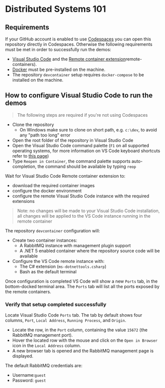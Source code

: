 # Distributed Systems 101

## Requirements

If your GitHub account is enabled to use [Codespaces](https://github.com/features/codespaces) you can open this repository directly in Codespaces. Otherwise the following requirements must be met in order to successfully run the demos:

- [Visual Studio Code](https://code.visualstudio.com/) and the [Remote container extension](https://marketplace.visualstudio.com/items?itemName=ms-vscode-remote)remote-containers).
- [Docker](https://www.docker.com/get-started) must be pre-installed on the machine.
- The repository `devcontainer` setup requires `docker-compose` to be installed on the machine.

## How to configure Visual Studio Code to run the demos

> The following steps are required if you're not using Codespaces

- Clone the repository
  - On Windows make sure to clone on short path, e.g. `c:\dev`, to avoid any "path too long" error
- Open the root folder of the repository in Visual Studio Code
- Open the Visual Studio Code command palette (`F1` on all supported operating systems, for more information on VS Code keyboard shortcuts refer to [this page](https://www.arungudelli.com/microsoft/visual-studio-code-keyboard-shortcut-cheat-sheet-windows-mac-linux/))
- Type `Reopen in Container`, the command palette supports auto-completion, the command should be available by typing `reop`

Wait for Visual Studio Code Remote container extension to:

- download the required container images
- configure the docker environment
- configure the remote Visual Studio Code instance with the required extensions

> Note: no changes will be made to your Visual Studio Code installation, all changes will be applied to the VS Code instance running in the remote container

The repository `devcontainer` configuration will:

- Create two container instances:
  - A RabbitMQ instance with management plugin support
  - A .NET 5 enabled container where the repository source code will be available
- Configure the VS Code remote instance with:
  - The C# extension (`ms-dotnettools.csharp`)
  - Bash as the default terminal

Once configuration is completed VS Code will show a new `Ports` tab, in the bottom-docked terminal area. The `Ports` tab will list all the ports exposed by the remote containers.

### Verify that setup completed successfully

Locate Visual Studio Code `Ports` tab. The tab by default shows four columns, `Port`, `Local Address`, `Running Process`, and `Origin`.

- Locate the row, in the `Port` column, containing the value `15672` (the RabbitMQ management port).
- Hover the located row with the mouse and click on the `Open in Browser` icon in the `Local Address` column.
- A new browser tab is opened and the RabbitMQ management page is displayed.

The default RabbitMQ credentials are:

- Username:`guest`
- Password: `guest`
